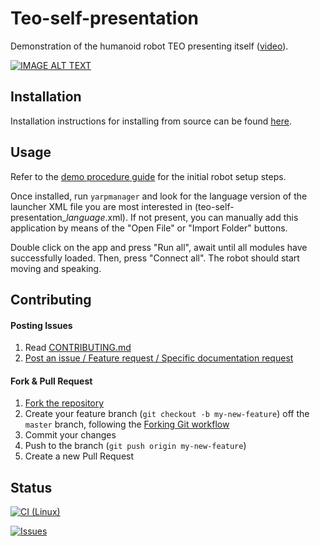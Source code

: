 # Teo-self-presentation

Demonstration of the humanoid robot TEO presenting itself ([video](https://www.youtube.com/watch?v=flyQq09S5GI)).

[![IMAGE ALT TEXT](http://i3.ytimg.com/vi/flyQq09S5GI/maxresdefault.jpg)](https://www.youtube.com/watch?v=flyQq09S5GI "Teo Self Presentation")

## Installation

Installation instructions for installing from source can be found [here](doc/teo-self-presentation-install.md).

## Usage

Refer to the [demo procedure guide](https://robots.uc3m.es/teo-developer-manual/demo-procedure.html) for the initial robot setup steps.

Once installed, run `yarpmanager` and look for the language version of the launcher XML file you are most interested in (teo-self-presentation_*language*.xml). If not present, you can manually add this application by means of the "Open File" or "Import Folder" buttons.

Double click on the app and press "Run all", await until all modules have successfully loaded. Then, press "Connect all". The robot should start moving and speaking.

## Contributing

#### Posting Issues

1. Read [CONTRIBUTING.md](CONTRIBUTING.md)
2. [Post an issue / Feature request / Specific documentation request](https://github.com/roboticslab-uc3m/teo-self-presentation/issues)

#### Fork & Pull Request

1. [Fork the repository](https://github.com/roboticslab-uc3m/teo-self-presentation/fork)
2. Create your feature branch (`git checkout -b my-new-feature`) off the `master` branch, following the [Forking Git workflow](https://www.atlassian.com/git/tutorials/comparing-workflows/forking-workflow)
3. Commit your changes
4. Push to the branch (`git push origin my-new-feature`)
5. Create a new Pull Request

## Status

[![CI (Linux)](https://github.com/roboticslab-uc3m/teo-self-presentation/workflows/Continuous%20Integration/badge.svg)](https://github.com/roboticslab-uc3m/teo-self-presentation/actions)

[![Issues](https://img.shields.io/github/issues/roboticslab-uc3m/teo-self-presentation.svg?label=Issues)](https://github.com/roboticslab-uc3m/teo-self-presentation/issues)
